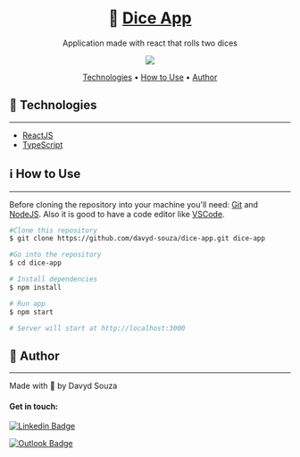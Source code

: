 <h1 align="center">
  🎲 <a href="https://fancy-cannoli-ed8367.netlify.app/">Dice App</a>
</h1>
<p align="center">Application made with react that rolls two dices</p>
<p align="center">
  <img src="https://media.giphy.com/media/lfDdraMucfKh0IWNuQ/giphy.gif" align="center">
</p>
<p align="center">
  <a href="#tech">Technologies</a> •
  <a href="#use">How to Use</a> •
  <a href="#author">Author</a>
</p>



<h2 id="tech">🚀 Technologies </h2>

---
- [ReactJS](https://reactjs.org/)
- [TypeScript](https://www.typescriptlang.org/)



<h2 id="use">ℹ️ How to Use </h2>

---
Before cloning the repository into your machine you'll need: [Git](https://git-scm.com) and [NodeJS](https://nodejs.org/en/). Also it is good to have a code editor like [VSCode](https://code.visualstudio.com/).
```bash
#Clone this repository
$ git clone https://github.com/davyd-souza/dice-app.git dice-app

#Go into the repository
$ cd dice-app

# Install dependencies
$ npm install

# Run app
$ npm start

# Server will start at http://localhost:3000
```



<h2 id="author">👤 Author </h2>

---
<p>
  Made with 💛 by Davyd Souza
</p>

#### Get in touch:
[![Linkedin Badge](https://img.shields.io/badge/LinkedIn-0077B5?style=for-the-badge&logo=linkedin&logoColor=white)](https://www.linkedin.com/in/davyd-souza/)

[![Outlook Badge](https://img.shields.io/badge/Microsoft_Outlook-0078D4?style=for-the-badge&logo=microsoft-outlook&logoColor=white)](mailto:davyd.eduardo.souza@hotmail.com)